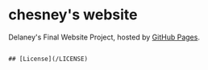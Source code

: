 # chesney's website

Delaney's Final Website Project, hosted by [GitHub Pages](https://pages.github.com/).




```

## [License](/LICENSE)
